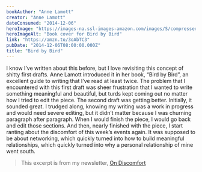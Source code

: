 ```yaml
---
bookAuthor: "Anne Lamott"
creator: "Anne Lamott"
dateConsumed: "2014-12-06"
heroImage: "https://images-na.ssl-images-amazon.com/images/S/compressed.photo.goodreads.com/books/1631772636i/12543.jpg"
heroImageAlt: "Book cover for Bird by Bird"
link: "https://amzn.to/3oAbTC3"
pubDate: "2014-12-06T08:00:00.000Z"
title: "Bird by Bird"
---
```


I know I’ve written about this before, but I love revisiting this concept of shitty first drafts. Anne Lamott introduced it in her book, “Bird by Bird”, an excellent guide to writing that I’ve read at least twice. The problem that I encountered with this first draft was sheer frustration that I wanted to write something meaningful and beautiful, but turds kept coming out no matter how I tried to edit the piece. The second draft was getting better. Initially, it sounded great. I trudged along, knowing my writing was a work in progress and would need severe editing, but it didn’t matter because I was churning paragraph after paragraph. When I would finish the piece, I would go back and edit those sections. And then, nearly finished with the piece, I start ranting about the discomfort of this week’s events again. It was supposed to be about networking, which quickly turned into how to build meaningful relationships, which quickly turned into why a personal relationship of mine went south.

> This excerpt is from my newsletter, [On Discomfort](/blog/2014-12-06-on-discomfort/)